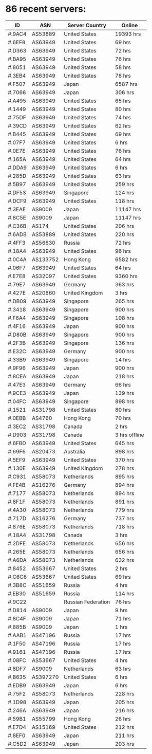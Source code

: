 # 86 recent servers:

| ID | ASN | Server Country | Online |
| ------ | ------ | ------ | ------ |
| #.9AC4 | AS53889 | United States | 19393 hrs |
| #.6EF8 | AS63949 | United States | 69 hrs |
| #.D363 | AS63949 | United States | 72 hrs |
| #.BA95 | AS63949 | United States | 76 hrs |
| #.8051 | AS63949 | United States | 58 hrs |
| #.3EB4 | AS63949 | United States | 78 hrs |
| #.F507 | AS63949 | Japan | 6587 hrs |
| #.7066 | AS63949 | Japan | 306 hrs |
| #.A495 | AS63949 | United States | 65 hrs |
| #.1449 | AS63949 | United States | 80 hrs |
| #.75DF | AS63949 | United States | 74 hrs |
| #.39CD | AS63949 | United States | 62 hrs |
| #.B445 | AS63949 | United States | 69 hrs |
| #.07F7 | AS63949 | United States | 6 hrs |
| #.0E7E | AS63949 | United States | 76 hrs |
| #.165A | AS63949 | United States | 64 hrs |
| #.DDA9 | AS63949 | United States | 6 hrs |
| #.285D | AS63949 | United States | 63 hrs |
| #.5B97 | AS63949 | United States | 259 hrs |
| #.DF53 | AS63949 | Singapore | 124 hrs |
| #.DCF9 | AS63949 | United States | 118 hrs |
| #.3EAE | AS9009 | Japan | 11147 hrs |
| #.8C5E | AS9009 | Japan | 11147 hrs |
| #.C36B | AS174 | United States | 206 hrs |
| #.6ADB | AS53889 | United States | 220 hrs |
| #.4FF3 | AS56630 | Russia | 72 hrs |
| #.18A4 | AS63949 | United States | 96 hrs |
| #.0C4A | AS133752 | Hong Kong | 6582 hrs |
| #.06F7 | AS63949 | United States | 64 hrs |
| #.E7E8 | AS32097 | United States | 9360 hrs |
| #.79E7 | AS63949 | Germany | 363 hrs |
| #.427E | AS20860 | United Kingdom | 3 hrs |
| #.DB09 | AS63949 | Singapore | 265 hrs |
| #.3418 | AS63949 | Singapore | 900 hrs |
| #.F6A4 | AS63949 | Singapore | 108 hrs |
| #.4F16 | AS63949 | Japan | 900 hrs |
| #.D80B | AS63949 | Singapore | 900 hrs |
| #.2F3B | AS63949 | Singapore | 136 hrs |
| #.E32C | AS63949 | Germany | 900 hrs |
| #.33B9 | AS63949 | Singapore | 14 hrs |
| #.9F96 | AS63949 | Japan | 900 hrs |
| #.8CEA | AS63949 | Japan | 218 hrs |
| #.47E3 | AS63949 | Germany | 66 hrs |
| #.9CE3 | AS63949 | Japan | 139 hrs |
| #.04FC | AS63949 | Singapore | 898 hrs |
| #.1521 | AS31798 | United States | 80 hrs |
| #.0EBB | AS4760 | Hong Kong | 70 hrs |
| #.3EC2 | AS31798 | Canada | 2 hrs |
| #.D903 | AS31798 | Canada | 3 hrs offline |
| #.6FBD | AS63949 | United States | 645 hrs |
| #.69F6 | AS20473 | Australia | 898 hrs |
| #.5EF9 | AS63949 | United States | 370 hrs |
| #.130E | AS63949 | United Kingdom | 278 hrs |
| #.C931 | AS58073 | Netherlands | 895 hrs |
| #.FE4B | AS16276 | Germany | 894 hrs |
| #.7177 | AS58073 | Netherlands | 894 hrs |
| #.8F1F | AS58073 | Netherlands | 891 hrs |
| #.4A30 | AS58073 | Netherlands | 779 hrs |
| #.717D | AS16276 | Germany | 737 hrs |
| #.876E | AS58073 | Netherlands | 718 hrs |
| #.18A4 | AS31798 | Canada | 3 hrs |
| #.2DFE | AS58073 | Netherlands | 656 hrs |
| #.265E | AS58073 | Netherlands | 656 hrs |
| #.A6DA | AS58073 | Netherlands | 632 hrs |
| #.8452 | AS53667 | United States | 2 hrs |
| #.C6C6 | AS53667 | United States | 69 hrs |
| #.3B8C | AS51659 | Russia | 4 hrs |
| #.EB30 | AS51659 | Russia | 114 hrs |
| #.9C22 |  | Russian Federation | 76 hrs |
| #.D814 | AS9009 | Japan | 9 hrs |
| #.8C4F | AS9009 | Japan | 71 hrs |
| #.885B | AS9009 | Japan | 1 hrs |
| #.AAB1 | AS47196 | Russia | 17 hrs |
| #.1F50 | AS47196 | Russia | 17 hrs |
| #.9161 | AS47196 | Russia | 17 hrs |
| #.08FC | AS53667 | United States | 4 hrs |
| #.8DF7 | AS9009 | Netherlands | 63 hrs |
| #.B635 | AS397270 | United States | 6 hrs |
| #.EDB9 | AS63949 | Japan | 6 hrs |
| #.75F2 | AS58073 | Netherlands | 228 hrs |
| #.1D98 | AS63949 | Japan | 205 hrs |
| #.246A | AS63949 | Japan | 216 hrs |
| #.59B1 | AS55799 | Hong Kong | 26 hrs |
| #.E7D4 | AS15169 | United States | 212 hrs |
| #.8EF0 | AS63949 | Japan | 211 hrs |
| #.C5D2 | AS63949 | Japan | 203 hrs |

